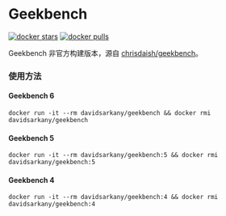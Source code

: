 # Geekbench

[![docker stars](https://badgen.net/docker/stars/davidsarkany/geekbench?icon=docker&label=stars)](https://hub.docker.com/r/davidsarkany/geekbench) [![docker pulls](https://badgen.net/docker/pulls/davidsarkany/geekbench)](https://hub.docker.com/r/davidsarkany/geekbench)

Geekbench 非官方构建版本，源自 [chrisdaish/geekbench](https://github.com/chrisdaish/docker-geekbench)。

### 使用方法

#### Geekbench 6

```
docker run -it --rm davidsarkany/geekbench && docker rmi davidsarkany/geekbench
```

#### Geekbench 5

```
docker run -it --rm davidsarkany/geekbench:5 && docker rmi davidsarkany/geekbench:5
```

#### Geekbench 4

```
docker run -it --rm davidsarkany/geekbench:4 && docker rmi davidsarkany/geekbench:4
```